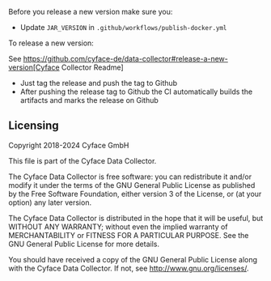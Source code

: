 Before you release a new version make sure you:

* Update `JAR_VERSION` in `.github/workflows/publish-docker.yml`

To release a new version:

See https://github.com/cyface-de/data-collector#release-a-new-version[Cyface Collector Readme]

* Just tag the release and push the tag to Github
* After pushing the release tag to Github the CI automatically builds the artifacts and marks the release on Github

## Licensing
Copyright 2018-2024 Cyface GmbH

This file is part of the Cyface Data Collector.

The Cyface Data Collector is free software: you can redistribute it and/or modify
it under the terms of the GNU General Public License as published by
the Free Software Foundation, either version 3 of the License, or
(at your option) any later version.

The Cyface Data Collector is distributed in the hope that it will be useful,
but WITHOUT ANY WARRANTY; without even the implied warranty of
MERCHANTABILITY or FITNESS FOR A PARTICULAR PURPOSE.  See the
GNU General Public License for more details.

You should have received a copy of the GNU General Public License
along with the Cyface Data Collector.  If not, see http://www.gnu.org/licenses/.
